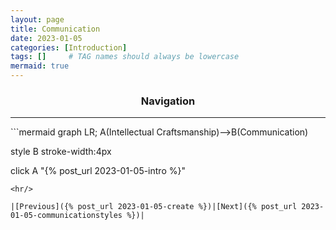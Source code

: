 ```yaml
---
layout: page
title: Communication
date: 2023-01-05
categories: [Introduction]
tags: []     # TAG names should always be lowercase
mermaid: true
---
```

<center><h3>Navigation</h3></center>
<hr/>
```mermaid
graph LR;
  A(Intellectual Craftsmanship)-->B(Communication)

  style B stroke-width:4px

  click A "{% post_url 2023-01-05-intro %}"
```
<hr/>

|[Previous]({% post_url 2023-01-05-create %})|[Next]({% post_url 2023-01-05-communicationstyles %})|
